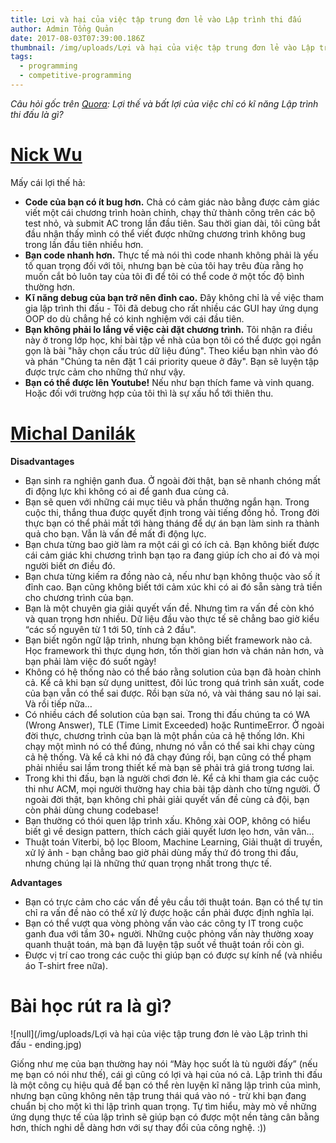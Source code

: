 ```yaml
---
title: Lợi và hại của việc tập trung đơn lẻ vào Lập trình thi đấu
author: Admin Tổng Quản
date: 2017-08-03T07:39:00.186Z
thumbnail: /img/uploads/Lợi và hại của việc tập trung đơn lẻ vào Lập trình thi đấu.jpg
tags:
  - programming
  - competitive-programming
---
```

*Câu hỏi gốc trên [Quora](https://www.quora.com/What-are-the-advantages-and-disadvantages-of-having-only-competitive-programming-experience): Lợi thế và bất lợi của việc chỉ có kĩ năng Lập trình thi đấu là gì?*

# [Nick Wu](https://www.quora.com/profile/Nick-Wu-4)

Mấy cái lợi thế hả:

* **Code của bạn có ít bug hơn.** Chả có cảm giác nào bằng được cảm giác viết một cái chương trình hoàn chỉnh, chạy thử thành công trên các bộ test nhỏ, và submit AC trong lần đầu tiên. Sau thời gian dài, tôi cũng bắt đầu nhận thấy mình có thể viết được những chương trình không bug trong lần đầu tiên nhiều hơn.
* **Bạn code nhanh hơn.** Thực tế mà nói thì code nhanh không phải là yếu tố quan trọng đối với tôi, nhưng bạn bè của tôi hay trêu đùa rằng họ muốn cắt bỏ luôn tay của tôi đi để tôi có thể code ở một tốc độ bình thường hơn.
* **Kĩ năng debug của bạn trở nên đỉnh cao.** Đây không chỉ là về việc tham gia lập trình thi đấu - Tôi đã debug cho rất nhiều các GUI hay ứng dụng OOP do dù chẳng hề có kinh nghiệm với cái đầu tiên.
* **Bạn không phải lo lắng về việc cài đặt chương trình.** Tôi nhận ra điều này ở trong lớp học, khi bài tập về nhà của bọn tôi có thể được gọi ngắn gọn là bài "hãy chọn cấu trúc dữ liệu đúng". Theo kiểu bạn nhìn vào đó và phán "Chúng ta nên đặt 1 cái priority queue ở đây". Bạn sẽ luyện tập được trực cảm cho những thứ như vậy.
* **Bạn có thể được lên Youtube!** Nếu như bạn thích fame và vinh quang. Hoặc đối với trường hợp của tôi thì là sự xấu hổ tới thiên thu.

# [Michal Danilák](https://www.quora.com/profile/Michal-Danil%C3%A1k)

**Disadvantages**

* Bạn sinh ra nghiện ganh đua. Ở ngoài đời thật, bạn sẽ nhanh chóng mất đi động lực khi không có ai để ganh đua cùng cả.
* Bạn sẽ quen với những cái mục tiêu và phần thưởng ngắn hạn. Trong cuộc thi, thắng thua được quyết định trong vài tiếng đồng hồ. Trong đời thực bạn có thể phải mất tới hàng tháng để dự án bạn làm sinh ra thành quả cho bạn. Vẫn là vấn đề mất đi động lực.
* Bạn chưa từng bao giờ làm ra một cái gì có ích cả. Bạn không biết được cái cảm giác khi chương trình bạn tạo ra đang giúp ích cho ai đó và mọi người biết ơn điều đó.
* Bạn chưa từng kiếm ra đồng nào cả, nếu như bạn không thuộc vào số ít đỉnh cao. Bạn cũng không biết tới cảm xúc khi có ai đó sẵn sàng trả tiền cho chương trình của bạn.
* Bạn là một chuyên gia giải quyết vấn đề. Nhưng tìm ra vấn đề còn khó và quan trọng hơn nhiều. Dữ liệu đầu vào thực tế sẽ chẳng bao giờ kiểu “các số nguyên từ 1 tới 50, tính cả 2 đầu".
* Bạn biết ngôn ngữ lập trình, nhưng bạn không biết framework nào cả. Học framework thì thực dụng hơn, tốn thời gian hơn và chán nản hơn, và bạn phải làm việc đó suốt ngày!
* Không có hệ thống nào có thể báo rằng solution của bạn đã hoàn chỉnh cả. Kể cả khi bạn sử dụng unittest, đôi lúc trong quá trình sản xuất, code của bạn vẫn có thể sai được. Rồi bạn sửa nó, và vài tháng sau nó lại sai. Và rồi tiếp nữa…
* Có nhiều cách để solution của bạn sai. Trong thi đấu chúng ta có WA (Wrong Answer), TLE (Time Limit Exceeded) hoặc RuntimeError. Ở ngoài đời thực, chương trình của bạn là một phần của cả hệ thống lớn. Khi chạy một mình nó có thể đúng, nhưng nó vẫn có thể sai khi chạy cùng cả hệ thống. Và kể cả khi nó đã chạy đúng rồi, bạn cũng có thể phạm phải nhiều sai lầm trong thiết kế mà bạn sẽ phải trả giá trong tương lai.
* Trong khi thi đấu, bạn là người chơi đơn lẻ. Kể cả khi tham gia các cuộc thi như ACM, mọi người thường hay chia bài tập dành cho từng người. Ở ngoài đời thật, bạn không chỉ phải giải quyết vấn đề cùng cả đội, bạn còn phải dùng chung codebase!
* Bạn thường có thói quen lập trình xấu. Không xài OOP, không có hiểu biết gì về design pattern, thích cách giải quyết lươn lẹo hơn, vân vân…
* Thuật toán Viterbi, bộ lọc Bloom, Machine Learning, Giải thuật di truyền, xử lý ảnh - bạn chẳng bao giờ phải dùng mấy thứ đó trong thi đấu, nhưng chúng lại là những thứ quan trọng nhất trong thực tế.

**Advantages**

* Bạn có trực cảm cho các vấn đề yêu cầu tới thuật toán. Bạn có thể tự tin chỉ ra vấn đề nào có thể xử lý được hoặc cần phải được định nghĩa lại.
* Bạn có thể vượt qua vòng phòng vấn vào các công ty IT trong cuộc ganh đua với tầm 30\+ người. Những cuộc phỏng vấn này thường xoay quanh thuật toán, mà bạn đã luyện tập suốt về thuật toán rồi còn gì.
* Được vị trí cao trong các cuộc thi giúp bạn có được sự kính nể (và nhiều áo T-shirt free nữa).

# Bài học rút ra là gì?

![null](/img/uploads/Lợi và hại của việc tập trung đơn lẻ vào Lập trình thi đấu - ending.jpg)

Giống như mẹ của bạn thường hay nói “Mày học suốt là tù người đấy” (nếu mẹ bạn có nói như thế), cái gì cũng có lợi và hại của nó cả. Lập trình thi đấu là một công cụ hiệu quả để bạn có thể rèn luyện kĩ năng lập trình của mình, nhưng bạn cũng không nên tập trung thái quá vào nó - trừ khi bạn đang chuẩn bị cho một kì thi lập trình quan trọng. Tự tìm hiểu, mày mò về những ứng dụng thực tế của lập trình sẽ giúp bạn có được một nền tảng cân bằng hơn, thích nghi dễ dàng hơn với sự thay đổi của công nghệ. :))
